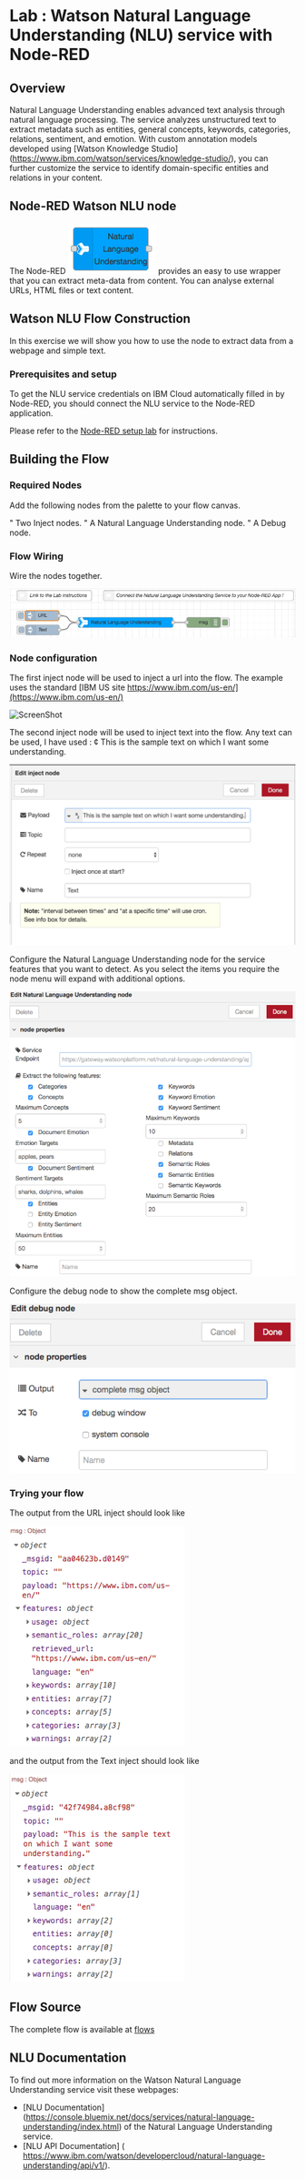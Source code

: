 # Lab : Watson Natural Language Understanding (NLU) service with Node-RED

## Overview
Natural Language Understanding enables advanced text analysis through natural language processing. The service analyzes unstructured text to extract metadata such as entities, general concepts, keywords, categories, relations, sentiment, and emotion. With custom annotation models developed using [Watson Knowledge Studio] (https://www.ibm.com/watson/services/knowledge-studio/), you can further customize the service to identify domain-specific entities and relations in your content.
## Node-RED Watson  NLU node
The Node-RED ![ScreenShot](images/nlu_node.jpg) provides an easy to use wrapper that you can extract meta-data from content. You can analyse external URLs, HTML files or text content.

## Watson NLU Flow Construction

In this exercise we will show you how to use the node to extract data from a webpage and simple text. 

### Prerequisites and setup

To get the NLU service credentials on IBM Cloud automatically filled in by Node-RED, you should connect the NLU service to the Node-RED application.

Please refer to the [Node-RED setup lab](/introduction_to_node_red/README.md) for instructions. 

## Building the Flow

### Required Nodes
Add the following nodes from the palette to your flow canvas. 

"	Two Inject nodes.
"	A Natural Language Understanding node.
"	 A Debug node.

### Flow Wiring
Wire the nodes together.

![ScreenShot](images/nlu_flow.jpg)

### Node configuration
The first inject node will be used to inject a url into the flow. The example uses the standard [IBM US site https://www.ibm.com/us-en/](https://www.ibm.com/us-en/)

![ScreenShot](images/nlu_url_inject.jpg)

The second inject node will be used to inject text into the flow. Any text can be used,  I have used :
¢	This is the sample text on which I want some understanding.

![ScreenShot](images/nlu_text_inject.png)

Configure the Natural Language Understanding node for the service features that you want to detect. As you select the items you require the node menu will expand with additional options.

![ScreenShot](images/nlu_node_detials.jpg)


Configure the debug node to show the complete msg object.

![ScreenShot](images/nlu_debug.jpg)

### Trying your flow
The output from the URL inject should look like


![ScreenShot](images/nlu_url_output.jpg)

and the output from the Text inject should look like

![ScreenShot](images/nlu_text_output.jpg)

## Flow Source

The complete flow is available at [flows](nlu_flow.json)


## NLU Documentation
To find out more information on the Watson Natural Language Understanding service visit these webpages: 
- [NLU Documentation] (https://console.bluemix.net/docs/services/natural-language-understanding/index.html) of the Natural Language Understanding service.
- [NLU API Documentation] (  https://www.ibm.com/watson/developercloud/natural-language-understanding/api/v1/).
